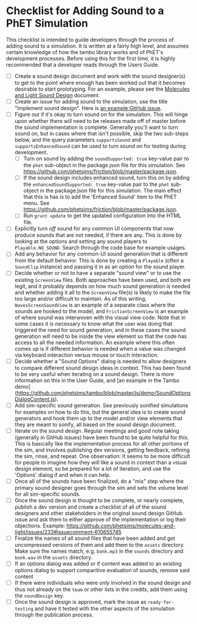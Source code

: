 # Checklist for Adding Sound to a PhET Simulation

This checklist is intended to guide developers through the process of adding sound to a simulation.  It is written at
a fairly high level, and assumes certain knowledge of how the tambo library works and of PhET's development processes.
Before using this for the first time, it is highly recommended that a developer reads through the Users Guide.

- [ ] Create a sound design document and work with the sound designer(s) to get to the point where enough has been
worked out that it becomes desirable to start prototyping.  For an example, please see the [Molecules and Light Sound
Design](https://docs.google.com/document/d/1LJ6maD9QGvRRIaukKi_s019Gc1V2YHi4CPbPNULLiRc/edit?usp=sharing) document.
- [ ] Create an issue for adding sound to the simulation, use the title "Implement sound design". Here
  is [an example GitHub issue](https://github.com/phetsims/faradays-law/issues/161).
- [ ] Figure out if it's okay to turn sound on for the simulation.  This will hinge upon whether there will need to be
releases made off of master before the sound implementation is complete.  Generally you'll want to turn sound on, but in
cases where that isn't possible, skip the two sub-steps below, and the query parameters `supportsSound` and
`supportsEnhancedSound` can be used to turn sound on for testing during development. 
  - [ ] Turn on sound by adding the `soundSupported: true` key-value pair to the `phet` sub-object in the package.json 
file for this simulation. See https://github.com/phetsims/friction/blob/master/package.json.
  - [ ] If the sound design includes enhanced sound, turn this on by adding the `enhancedSoundSupported: true` key-value
pair to the `phet` sub-object in the package.json file for this simulation. The main effect that this is has is to add
the 'Enhanced Sound' item to the PhET menu. See https://github.com/phetsims/friction/blob/master/package.json.
  - [ ] Run `grunt update` to get the updated configuration into the HTML file.
- [ ] Explicitly turn *off* sound for any common UI components that now produce sounds that are not needed, if there are
any.  This is done by looking at the options and setting any sound players to `Playable.NO_SOUND`.  Search through the
code base for example usages.
- [ ] Add any behavior for any common-UI sound generation that is different from the default behavior.  This is done
by creating a `Playable` (often a `SoundClip` instance) and passing it in as an option for the sound player.
- [ ] Decide whether or not to have a separate "sound view" or to use the existing `ScreenView` files.  Both approaches
have been used, and both are legit, and it probably depends on how much sound generation is needed and whether adding it
all to the `ScreenView` file(s) is likely to make the file too large and/or difficult to maintain.  As of this writing,
`WavesScreenSoundView` is an example of a separate class where the sounds are hooked to the model, and 
`FrictionScreenView` is an example of where sound was interwoven with the visual view code.  Note that in some cases it
is necessary to know what the user was doing that triggered the need for sound generation, and in these cases the sound
generation will need to be inside the view element so that the code has access to all the needed information.  An
example where this often comes up is if different behavior is needed when a value was changed via keyboard interaction
versus mouse or touch interaction.
- [ ] Decide whether a "Sound Options" dialog is needed to allow designers to compare different sound design ideas in
context.  This has been found to be very useful when iterating on a sound design.  There is more information on this in
the User Guide, and [an example in the Tambo demo]
(https://github.com/phetsims/tambo/blob/master/js/demo/SoundOptionsDialogContent.js).
- [ ] Add sim-specific sound generation.  See previously sonified simulations for examples on how to do this, but the
general idea is to create sound generators and hook them up to the model and/or view elements that they are meant to
sonify, all based on the sound design document.
 - [ ] Iterate on the sound design.  Regular meetings and good note taking (generally in GitHub issues) have been found
 to be quite helpful for this.  This is basically like the implementation process for all other portions of the sim, and
 involves publishing dev versions, getting feedback, refining the sim, rinse, and repeat.  One observation: It seems to
 be more difficult for people to imagine how they will like a sound in context than a visual design element, so be
 prepared for a lot of iteration, and use the 'Options' dialog if and when it can help.
 - [ ] Once all of the sounds have been finalized, do a "mix" step where the primary sound designer goes through the
 sim and sets the volume level for all sim-specific sounds.
 - [ ] Once the sound design is thought to be complete, or nearly complete, publish a dev version and create a checklist
 of all of the sound designers and other stakeholders in the original sound design GitHub issue and ask them to either
 approve of the implementation or log their objections. Example: 
 https://github.com/phetsims/molecules-and-light/issues/233#issuecomment-610655745
  - [ ] Finalize the names of all sound files that have been added and get uncompressed versions of them and add them to
 the `assets` directory.  Make sure the names match, e.g. `bonk.mp3` in the `sounds` directory and `bonk.wav` in the
 `assets` directory.
 - [ ] If an options dialog was added or if content was added to an existing options dialog to support comparitive
 evaluation of sounds, remove said content
 - [ ] If there were individuals who were *only* involved in the sound design and thus not already on the `team` or
 other lists in the credits, add them using the `soundDesign` key.
 - [ ] Once the sound design is approved, mark the issue as `ready-for-testing` and have it tested with the other
 aspects of the simulation through the publication process.